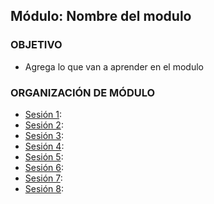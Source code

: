  
## Módulo: Nombre del modulo

### OBJETIVO 
 - Agrega lo que van a aprender en el modulo

 ### ORGANIZACIÓN DE MÓDULO 
 
 - [Sesión 1](): 
 - [Sesión 2](): 
 - [Sesión 3](): 
 - [Sesión 4](): 
 - [Sesión 5](): 
 - [Sesión 6](): 
 - [Sesión 7](): 
 - [Sesión 8]():



